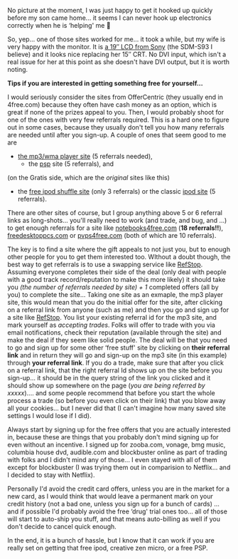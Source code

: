 No picture at the moment, I was just happy to get it hooked up quickly before my son came home... it seems I can never hook up electronics correctly when he is &#8216;helping' me 🙂

So, yep... one of those sites worked for me... it took a while, but my wife is very happy with the monitor. It is [a 19&#8243; LCD from Sony](http://www.amazon.com/exec/obidos/ASIN/B0000ANF0P/duncanmackenz-20?creative=327641&camp=14573&link_code=as1) (the SDM-S93 I believe) and it looks nice replacing her 15&#8243; CRT. No DVI input, which isn't a real issue for her at this point as she doesn't have DVI output, but it is worth noting.

**Tips if you are interested in getting something free for yourself...**

I would seriously consider the sites from OfferCentric (they usually end in 4free.com) because they often have cash money as an option, which is great if none of the prizes appeal to you. Then, I would probably shoot for one of the ones with very few referrals required. This is a hard one to figure out in some cases, because they usually don't tell you how many referrals are needed until after you sign-up. A couple of ones that seem good to me are

  * [the mp3/wma player site](http://www.mp3players4free.com/default.aspx?r=206786) (5 referrals needed),
      * the [psp](http://www.psps4free.com/default.aspx?r=315551) site (5 referrals), and

(on the Gratis side, which are the _original_ sites like this)

  * the [free ipod shuffle site](http://www.FreeiPodShuffle.com/?r=14790940) (only 3 referrals) or the classic [ipod site](http://www.freeiPods.com/?r=14756414) (5 referrals).

There are other sites of course, but I group anything above 5 or 6 referral links as long-shots... you'll really need to work (and trade, and bug, and ...) to get enough referrals for a site like [notebooks4free.com](http://www.notebooks4free.com/default.aspx?r=201171) (**18 referrals!!**), [freedesktoppcs.com](http://www.FreeDesktopPC.com/?r=15127916) or [pvps4free.com](http://www.pvps4free.com/default.aspx?r=160508) (both of which are 10 referrals).

The key is to find a site where the gift appeals to not just you, but to enough other people for you to get them interested too. WIthout a doubt though, the best way to get referrals is to use a swapping service like [RefStop](http://www.RefStop.com/register.htm?r=Duncanma). Assuming everyone completes their side of the deal (only deal with people with a good track record/reputation to make this more likely) it should take you _(the number of referrals needed by site) + 1_ completed offers (all by you) to complete the site... Taking one site as an exmaple, the mp3 player site, this would mean that you do the initial offer for the site, after clicking on a referral link from anyone (such as me) and then you go and sign up for a site like [RefStop](http://www.RefStop.com/register.htm?r=Duncanma). You list your existing referral id for the mp3 site, and mark yourself as _accepting trades_. Folks will offer to trade with you via email notifications, check their reputation (available through the site) and make the deal if they seem like solid people. The deal will be that you need to go and sign up for some other &#8216;free stuff' site by clicking on **their referral link** and in return they will go and sign-up on the mp3 site (in this example) through **your referral link**. If you do a trade, make sure that after you click on a referral link, that the right referral Id shows up on the site before you sign-up... it should be in the query string of the link you clicked and it should show up somewhere on the page (_you are being referred by xxxxx_).... and some people recommend that before you start the whole process a trade (so before you even click on their link) that you blow away all your cookies... but I never did that (I can't imagine how many saved site settings I would lose if I did).

Always start by signing up for the free offers that you are actually interested in, because these are things that you probably don't mind signing up for even without an incentive. I signed up for zooba.com, vonage, bmg music, columbia house dvd, audible.com and blockbuster online as part of trading with folks and I didn't mind any of those... I even stayed with all of them except for blockbuster (I was trying them out in comparision to Netflix... and I decided to stay with Netflix).

Personally I'd avoid the credit card offers, unless you are in the market for a new card, as I would think that would leave a permanent mark on your credit history (not a bad one, unless you sign up for a bunch of cards) ... and if possible I'd probably avoid the free &#8216;drug' trial ones too... all of those will start to auto-ship you stuff, and that means auto-billing as well if you don't decide to cancel quick enough.

In the end, it is a bunch of hassle, but I know that it can work if you are really set on getting that free ipod, creative zen micro, or a free PSP.